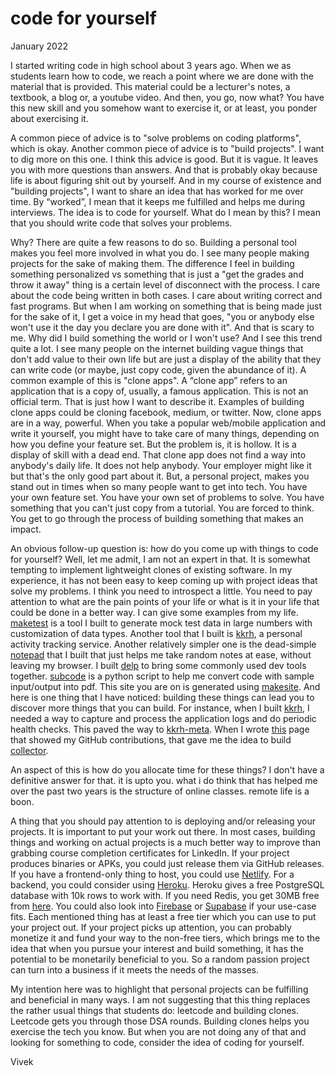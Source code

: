 
[meta]: # (CSS_URL=../blog.css)
[meta]: # (DOCUMENT_TITLE=viveknathani - blog)

# code for yourself

January 2022

I started writing code in high school about 3 years ago. When we as students learn how to code, we reach a point where we are done with the material that is provided. This material could be a lecturer's notes, a textbook, a blog or, a youtube video. And then, you go, now what? You have this new skill and you somehow want to exercise it, or at least, you ponder about exercising it.

A common piece of advice is to "solve problems on coding platforms", which is okay. Another common piece of advice is to "build projects". I want to dig more on this one. I think this advice is good. But it is vague. It leaves you with more questions than answers. And that is probably okay because life is about figuring shit out by yourself. And in my course of existence and "building projects", I want to share an idea that has worked for me over time. By “worked”, I mean that it keeps me fulfilled and helps me during interviews. The idea is to code for yourself. What do I mean by this? I mean that you should write code that solves your problems.

Why? There are quite a few reasons to do so. Building a personal tool makes you feel more involved in what you do. I see many people making projects for the sake of making them. The difference I feel in building something personalized vs something that is just a "get the grades and throw it away" thing is a certain level of disconnect with the process. I care about the code being written in both cases. I care about writing correct and fast programs. But when I am working on something that is being made just for the sake of it, I get a voice in my head that goes, "you or anybody else won't use it the day you declare you are done with it". And that is scary to me. Why did I build something the world or I won't use? And I see this trend quite a lot. I see many people on the internet building vague things that don't add value to their own life but are just a display of the ability that they can write code (or maybe, just copy code, given the abundance of it). A common example of this is "clone apps". A “clone app” refers to an application that is a copy of, usually, a famous application. This is not an official term. That is just how I want to describe it. Examples of building clone apps could be cloning facebook, medium, or twitter. Now, clone apps are in a way, powerful. When you take a popular web/mobile application and write it yourself, you might have to take care of many things, depending on how you define your feature set. But the problem is, it is hollow. It is a display of skill with a dead end. That clone app does not find a way into anybody's daily life. It does not help anybody. Your employer might like it but that's the only good part about it. But, a personal project, makes you stand out in times when so many people want to get into tech. You have your own feature set. You have your own set of problems to solve. You have something that you can't just copy from a tutorial. You are forced to think. You get to go through the process of building something that makes an impact.

An obvious follow-up question is: how do you come up with things to code for yourself? Well, let me admit, I am not an expert in that. It is somewhat tempting to implement lightweight clones of existing software. In my experience, it has not been easy to keep coming up with project ideas that solve my problems. I think you need to introspect a little. You need to pay attention to what are the pain points of your life or what is it in your life that could be done in a better way. I can give some examples from my life. [maketest](https://github.com/viveknathani/maketest) is a tool I built to generate mock test data in large numbers with customization of data types. Another tool that I built is [kkrh](https://github.com/viveknathani/kkrh/), a personal activity tracking service. Another relatively simpler one is the dead-simple [notepad](https://vivekn.dev/notes/) that I built that just helps me take random notes at ease, without leaving my browser. I built [delp](https://delp.vivekn.dev/) to bring some commonly used dev tools together. [subcode](https://github.com/viveknathani/subcode) is a python script to help me convert code with sample input/output into pdf. This site you are on is generated using [makesite](https://github.com/viveknathani/makesite). And here is one thing that I have noticed: building these things can lead you to discover more things that you can build. For instance, when I built [kkrh](https://github.com/viveknathani/kkrh/), I needed a way to capture and process the application logs and do periodic health checks. This paved the way to [kkrh-meta](https://github.com/viveknathani/kkrh-meta). When I wrote [this](https://vivekn.dev/work/) page that showed my GitHub contributions, that gave me the idea to build [collector](https://github.com/viveknathani/collector).

An aspect of this is how do you allocate time for these things? I don't have a definitive answer for that. it is upto you. what i do think that has helped me over the past two years is the structure of online classes. remote life is a boon.

A thing that you should pay attention to is deploying and/or releasing your projects. It is important to put your work out there. In most cases, building things and working on actual projects is a much better way to improve than grabbing course completion certificates for LinkedIn. If your project produces binaries or APKs, you could just release them via GitHub releases. If you have a frontend-only thing to host, you could use [Netlify](https://www.netlify.com/). For a backend, you could consider using [Heroku](https://www.heroku.com/). Heroku gives a free PostgreSQL database with 10k rows to work with. If you need Redis, you get 30MB free from [here](https://app.redislabs.com/). You could also look into [Firebase](https://www.firebase.com/) or [Supabase](https://supabase.io/) if your use-case fits. Each mentioned thing has at least a free tier which you can use to put your project out. If your project picks up attention, you can probably monetize it and fund your way to the non-free tiers, which brings me to the idea that when you pursue your interest and build something, it has the potential to be monetarily beneficial to you. So a random passion project can turn into a business if it meets the needs of the masses.

My intention here was to highlight that personal projects can be fulfilling and beneficial in many ways. I am not suggesting that this thing replaces the rather usual things that students do: leetcode and building clones. Leetcode gets you through those DSA rounds. Building clones helps you exercise the tech you know. But when you are not doing any of that and looking for something to code, consider the idea of coding for yourself.

Vivek

